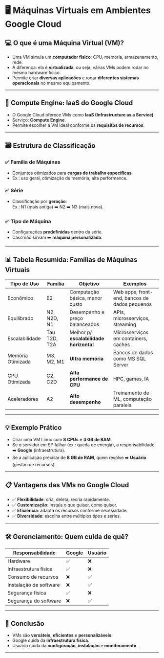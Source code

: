 # &#x1F5A5;&#xFE0F; Máquinas Virtuais em Ambientes Google Cloud

## &#x1F4BB; O que é uma Máquina Virtual (VM)?

- Uma VM simula um **computador físico**: CPU, memória, armazenamento, rede.
- A diferença: ela é **virtualizada**, ou seja, várias VMs podem rodar no mesmo hardware físico.
- Permite criar **diversas aplicações** e rodar **diferentes sistemas operacionais** no mesmo equipamento.

---

## &#x1F527; Compute Engine: IaaS do Google Cloud

- O Google Cloud oferece VMs como **IaaS (Infrastructure as a Service)**.
- Serviço: **Compute Engine**.
- Permite escolher a VM ideal conforme os **requisitos de recursos**.

---

## &#x1F5C3;&#xFE0F; Estrutura de Classificação

### ✅ **Família de Máquinas**
- Conjuntos otimizados para **cargas de trabalho específicas**.
- Ex.: uso geral, otimização de memória, alta performance.

### ✅ **Série**
- Classificação por **geração**:  
  Ex.: N1 (mais antiga) ➡️ N2 ➡️ N3 (mais nova).

### ✅ **Tipo de Máquina**
- Configurações **predefinidas** dentro da série.  
- Caso não sirvam ➡️ **máquina personalizada**.

---

## &#x1F4CA; Tabela Resumida: Famílias de Máquinas Virtuais

| **Tipo de Uso** | **Família** | **Objetivo** | **Exemplos** |
|-----------------|-------------|--------------|--------------|
| Econômico | E2 | Computação básica, menor custo | Web apps, front-end, bancos de dados pequenos |
| Equilibrado | N2, N2D, N1 | Desempenho e preço balanceados | APIs, microsserviços, streaming |
| Escalabilidade | Tau T2D, T2A | Melhor p/ **escalabilidade horizontal** | Microsserviços em containers, caches |
| Memória Otimizada | M3, M2, M1 | **Ultra memória** | Bancos de dados como MS SQL Server |
| CPU Otimizada | C2, C2D | **Alta performance de CPU** | HPC, games, IA |
| Aceleradores | A2 | **Alto desempenho** | Treinamento de ML, computação paralela |

---

## &#x1F4A1; Exemplo Prático

- Criar uma VM Linux com **8 CPUs** e **4 GB de RAM**.
- Se o servidor em SP falhar (ex.: queda de energia), a responsabilidade ➡️ **Google** (infraestrutura).
- Se a aplicação precisar de **8 GB de RAM**, quem resolve ➡️ **Usuário** (gestão de recursos).

---

## &#x1F4CB; Vantagens das VMs no Google Cloud

- ✅ **Flexibilidade**: cria, deleta, recria rapidamente.
- ✅ **Customização**: instala o que quiser, como quiser.
- ✅ **Eficiência**: adapta os recursos conforme necessidade.
- ✅ **Diversidade**: escolha entre múltiplos tipos e séries.

---

## &#x1F6E0;&#xFE0F; Gerenciamento: Quem cuida de quê?

| **Responsabilidade** | **Google** | **Usuário** |
|----------------------|------------|-------------|
| Hardware | ✅ | ❌ |
| Infraestrutura física | ✅ | ❌ |
| Consumo de recursos | ❌ | ✅ |
| Instalação de software | ❌ | ✅ |
| Segurança física | ✅ | ❌ |
| Segurança do software | ❌ | ✅ |

---

## &#x1F4D6; Conclusão

- VMs são **versáteis**, **eficientes** e **personalizáveis**.
- Google cuida da **infraestrutura física**.
- Usuário cuida da **configuração**, **instalação** e **monitoramento**.

---